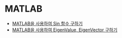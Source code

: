 # MATLAB
* [MATLAB을 사용하여 Sin 함수 구하기](MATLAB_sin.md)
* [MATLAB을 사용하여 EigenValue, EigenVector 구하기](MATLAB_PowerMethod.md)
